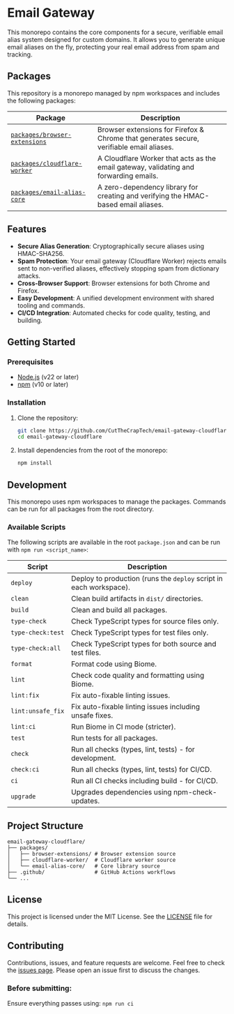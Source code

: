 # Email Gateway

This monorepo contains the core components for a secure, verifiable email alias system designed for custom domains. It allows you to generate unique email aliases on the fly, protecting your real email address from spam and tracking.

## Packages

This repository is a monorepo managed by npm workspaces and includes the following packages:

| Package                                                        | Description                                                                              |
| -------------------------------------------------------------- | ---------------------------------------------------------------------------------------- |
| [`packages/browser-extensions`](./packages/browser-extensions) | Browser extensions for Firefox & Chrome that generates secure, verifiable email aliases. |
| [`packages/cloudflare-worker`](./packages/cloudflare-worker)   | A Cloudflare Worker that acts as the email gateway, validating and forwarding emails.    |
| [`packages/email-alias-core`](./packages/email-alias-core)     | A zero-dependency library for creating and verifying the HMAC-based email aliases.       |

## Features

- **Secure Alias Generation**: Cryptographically secure aliases using HMAC-SHA256.
- **Spam Protection**: Your email gateway (Cloudflare Worker) rejects emails sent to non-verified aliases, effectively stopping spam from dictionary attacks.
- **Cross-Browser Support**: Browser extensions for both Chrome and Firefox.
- **Easy Development**: A unified development environment with shared tooling and commands.
- **CI/CD Integration**: Automated checks for code quality, testing, and building.

## Getting Started

### Prerequisites

- [Node.js](https://nodejs.org/) (v22 or later)
- [npm](https://www.npmjs.com/) (v10 or later)

### Installation

1.  Clone the repository:

    ```bash
    git clone https://github.com/CutTheCrapTech/email-gateway-cloudflare.git
    cd email-gateway-cloudflare
    ```

2.  Install dependencies from the root of the monorepo:
    ```bash
    npm install
    ```

## Development

This monorepo uses npm workspaces to manage the packages. Commands can be run for all packages from the root directory.

### Available Scripts

The following scripts are available in the root `package.json` and can be run with `npm run <script_name>`:

| Script            | Description                                                        |
| ----------------- | ------------------------------------------------------------------ |
| `deploy`          | Deploy to production (runs the `deploy` script in each workspace). |
| `clean`           | Clean build artifacts in `dist/` directories.                      |
| `build`           | Clean and build all packages.                                      |
| `type-check`      | Check TypeScript types for source files only.                      |
| `type-check:test` | Check TypeScript types for test files only.                        |
| `type-check:all`  | Check TypeScript types for both source and test files.             |
| `format`          | Format code using Biome.                                           |
| `lint`            | Check code quality and formatting using Biome.                     |
| `lint:fix`        | Fix auto-fixable linting issues.                                   |
| `lint:unsafe_fix` | Fix auto-fixable linting issues including unsafe fixes.            |
| `lint:ci`         | Run Biome in CI mode (stricter).                                   |
| `test`            | Run tests for all packages.                                        |
| `check`           | Run all checks (types, lint, tests) - for development.             |
| `check:ci`        | Run all checks (types, lint, tests) for CI/CD.                     |
| `ci`              | Run all CI checks including build - for CI/CD.                     |
| `upgrade`         | Upgrades dependencies using npm-check-updates.                     |

## Project Structure

```
email-gateway-cloudflare/
├── packages/
│   ├── browser-extensions/ # Browser extension source
│   ├── cloudflare-worker/  # Cloudflare worker source
│   └── email-alias-core/   # Core library source
├── .github/                # GitHub Actions workflows
└── ...
```

## License

This project is licensed under the MIT License. See the [LICENSE](./LICENSE) file for details.

## Contributing

Contributions, issues, and feature requests are welcome. Feel free to check the [issues page](https://github.com/CutTheCrapTech/email-gateway-cloudflare/issues). Please open an issue first to discuss the changes.

### Before submitting:

Ensure everything passes using: `npm run ci`
